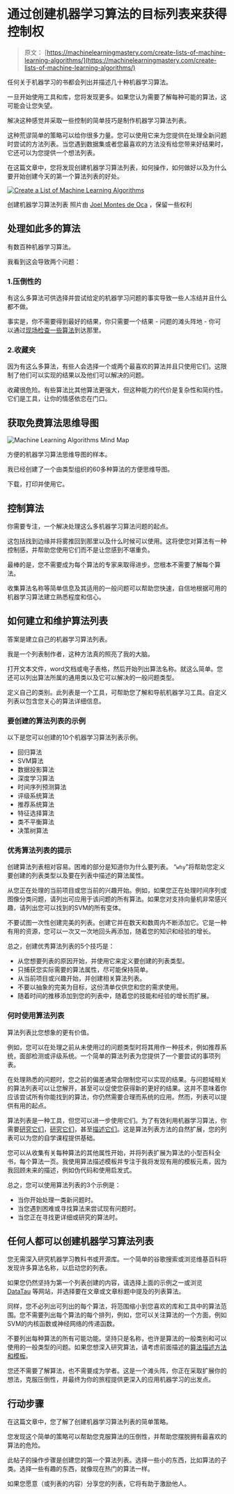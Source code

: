 # 通过创建机器学习算法的目标列表来获得控制权

> 原文： [https://machinelearningmastery.com/create-lists-of-machine-learning-algorithms/](https://machinelearningmastery.com/create-lists-of-machine-learning-algorithms/)

任何关于机器学习的书都会列出并描述几十种机器学习算法。

一旦开始使用工具和库，您将发现更多。如果您认为需要了解每种可能的算法，这可能会让您失望。

解决这种感觉并采取一些控制的简单技巧是制作机器学习算法列表。

这种荒谬简单的策略可以给你很多力量。您可以使用它来为您提供在处理全新问题时尝试的方法列表。当您遇到数据集或者您最喜欢的方法没有给您带来好结果时，它还可以为您提供一个想法列表。

在这篇文章中，您将发现创建机器学习算法列表，如何操作，如何做好以及为什么要开始创建今天的第一个算法列表的好处。

[![Create a List of Machine Learning Algorithms](img/66f275ec8f53ac0ed88c89d1c4b91aad.jpg)](https://3qeqpr26caki16dnhd19sv6by6v-wpengine.netdna-ssl.com/wp-content/uploads/2014/11/Create-a-List-of-Machine-Learning-Algorithms.jpg)

创建机器学习算法列表
照片由 [Joel Montes de Oca](http://www.flickr.com/photos/joelmontes/4762384399) ，保留一些权利

## 处理如此多的算法

有数百种机器学习算法。

我看到这会导致两个问题：

### 1.压倒性的

有这么多算法可供选择并尝试给定的机器学习问题的事实导致一些人冻结并且什么都不做。

事实是，你不需要得到最好的结果，你只需要一个结果 - 问题的滩头阵地 - 你可以通过[现场检查一些算法](http://machinelearningmastery.com/why-you-should-be-spot-checking-algorithms-on-your-machine-learning-problems/ "Why you should be Spot-Checking Algorithms on your Machine Learning Problems")到达那里。

### 2.收藏夹

因为有这么多算法，有些人会选择一个或两个最喜欢的算法并且只使用它们。这限制了他们可以实现的结果以及他们可以解决的问题。

收藏很危险。有些算法比其他算法更强大，但这种能力的代价是复杂性和简约性。它们是工具，让你的情感依恋在门口。

## 获取免费算法思维导图

![Machine Learning Algorithms Mind Map](img/2ce1275c2a1cac30a9f4eea6edd42d61.jpg)

方便的机器学习算法思维导图的样本。

我已经创建了一个由类型组织的60多种算法的方便思维导图。

下载，打印并使用它。

## 控制算法

你需要专注，一个解决处理这么多机器学习算法问题的起点。

这包括找到边缘并将雾推回到那里以及什么时候可以使用。这将使您对算法有一种控制感，并帮助您使用它们而不是让您感到不堪重负。

最棒的是，您不需要成为每个算法的专家来取得进步。您根本不需要了解每个算法。

收集算法名称等简单信息及其适用的一般问题可以帮助您快速，自信地根据可用的机器学习算法建立熟悉程度和信心。

## 如何建立和维护算法列表

答案是建立自己的机器学习算法列表。

我是一个列表制作者，这种方法真的照亮了我的大脑。

打开文本文件，word文档或电子表格，然后开始列出算法名称。就这么简单。您还可以列出算法所属的通用类以及它可以解决的一般问题类型。

定义自己的类别。此列表是一个工具，可帮助您了解和导航机器学习工具。自定义列表以包含您关心的算法详细信息。

### 要创建的算法列表的示例

以下是您可以创建的10个机器学习算法列表示例。

*   回归算法
*   SVM算法
*   数据投影算法
*   深度学习算法
*   时间序列预测算法
*   评级系统算法
*   推荐系统算法
*   特征选择算法
*   类不平衡算法
*   决策树算法

### 优秀算法列表的提示

创建算法列表相对容易。困难的部分是知道你为什么要列表。 “`why`”将帮助您定义要创建的列表类型以及要在列表中描述的算法属性。

从您正在处理的当前项目或您当前的兴趣开始。例如，如果您正在处理时间序列或图像分类问题，请列出可应用于该问题的所有算法。如果您对支持向量机非常感兴趣，请列出您可以找到的SVM的所有变体。

不要试图一次性创建完美的列表。创建它并在数天和数周内不断添加它。它是一种有用的资源，您可以一次又一次地回头再添加，随着您的知识和经验的增长。

总之，创建优秀算法列表的5个技巧是：

*   从您想要列表的原因开始，并使用它来定义要创建的列表类型。
*   只捕获您实际需要的算法属性，尽可能保持简单。
*   从当前项目或兴趣开始，并创建相关算法列表。
*   不要以抽象的完美为目标，这份清单仅供您和您的需求使用。
*   随着时间的推移添加到您的列表中，随着您的技能和经验的增长而扩展。

### 何时使用算法列表

算法列表比您想象的更有价值。

例如，您可以在处理之前从未使用过的问题类型时将其用作一种技术，例如推荐系统，面部检测或评级系统。一个简单的算法列表为您提供了一个要尝试的事项列表。

在处理熟悉的问题时，您之前的偏差通常会限制您可以实现的结果。与问题域相关的算法列表可以让您解开，甚至可以促使您获得新的更好的结果。这并不意味着你应该尝试所有你能找到的算法，你仍然需要合理而系统的应用。然而，列表可以提供有用的起点。

算法列表是一种工具，但您可以进一步使用它们。为了有效利用机器学习算法，你需要[研究它们](http://machinelearningmastery.com/how-to-study-machine-learning-algorithms/ "How to Study Machine Learning Algorithms")，[研究它们](http://machinelearningmastery.com/how-to-research-a-machine-learning-algorithm/ "How to Research a Machine Learning Algorithm")，甚至[描述它们](http://machinelearningmastery.com/how-to-learn-a-machine-learning-algorithm/ "How to Learn a Machine Learning Algorithm")。这是算法列表方法的自然扩展，您的列表可以为您的自学课程提供基础。

您可以从收集有关每种算法的其他属性开始，并将列表扩展为算法的小型百科全书，每个算法一页。我使用算法描述模板并专注于我将发现有用的模板元素，因为我回顾未来的描述，例如伪代码和使用启发式。

总之，您可以使用算法列表的3个示例是：

*   当你开始处理一类新问题时。
*   当您遇到困难或寻找算法来尝试现有问题时。
*   当您正在寻找更详细或研究的算法时。

## 任何人都可以创建机器学习算法列表

您无需深入研究机器学习教科书或开源库。一个简单的谷歌搜索或浏览维基百科将发现许多算法名称，以启动您的列表。

如果您仍然坚持为第一个列表创建的内容，请选择上面的示例之一或浏览 [DataTau](http://www.datatau.com/) 等网站，并选择要在文章或文章标题中提及的列表算法。

同样，您不必列出可列出的每个算法，将范围缩小到您喜欢的库和工具中的算法范围。您不需要列出每个算法的每个排列，例如，您可以关注算法的一个方面，例如SVM的内核函数或神经网络的传递函数。

不要列出每种算法的所有可能功能。坚持只是名称，也许是算法的一般类别和可以使用的一般类型的问题。如果您想深入研究算法，请考虑前面描述的[算法描述方法和模板](http://machinelearningmastery.com/how-to-learn-a-machine-learning-algorithm/ "How to Learn a Machine Learning Algorithm")。

您还不需要了解算法，也不需要成为学者。这是一个滩头阵，你正在采取扩展你的想法，克服压倒性，并最终为你的旅程提供更深入的应用机器学习的出发点。

## 行动步骤

在这篇文章中，您了解了创建机器学习算法列表的简单策略。

您发现这个简单的策略可以帮助您克服算法的压倒性，并帮助您摆脱拥有最喜欢的算法的危险。

此帖子的操作步骤是创建您的第一个算法列表。选择一些小的东西，比如算法的子类。选择一些有趣的东西，就像现在热门的算法一样。

如果您愿意（或列表的内容）分享您的列表，它将有助于激励他人。